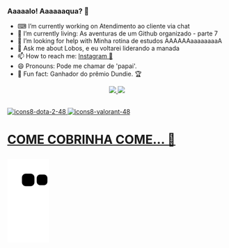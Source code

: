 ### Aaaaalo! Aaaaaaqua? 🚿

- ⌨ I’m currently working on Atendimento ao cliente via chat
- 🌱 I’m currently living: As aventuras de um Github organizado - parte 7
- 🤡 I’m looking for help with Minha rotina de estudos AAAAAAaaaaaaaaA
- 💬 Ask me about Lobos, e eu voltarei liderando a manada
- 📫 How to reach me: [Instagram 📸](https://www.instagram.com/guiifs_/)
- 😄 Pronouns: Pode me chamar de 'papai'.
- 🧻 Fun fact: Ganhador do prêmio Dundie. 🏆


<div align="center">
  <a href="https://github.com/rafaballerini">
  <img height="180em" src="https://github-readme-stats.vercel.app/api?username=Guiisantoos&show_icons=true&theme=dark&include_all_commits=true&count_private=true"/>
  <img height="180em" src="https://github-readme-stats.vercel.app/api/top-langs/?username=Guiisantoos&layout=compact&langs_count=7&theme=dark"/>
</div>
<div style="display: inline_block"><br>
  
 ![icons8-dota-2-48](https://user-images.githubusercontent.com/88292977/177912460-7061e069-c528-400a-92e7-095b0a1384bf.png)
 ![icons8-valorant-48](https://user-images.githubusercontent.com/88292977/177912631-22f03860-8208-4bf0-b294-073488ca9d07.png)

</div>
<h1> COME COBRINHA COME... 🐍

 ![Snake animation](https://github.com/Guiisantoos/Guiisantoos/blob/output/github-contribution-grid-snake.svg)</h1>
 

